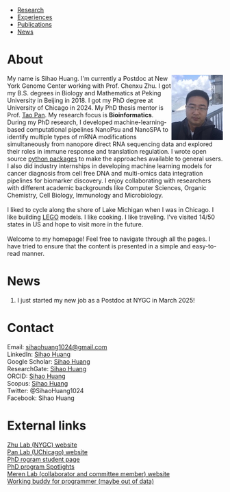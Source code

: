 * [Research](https://sihaohuanguc.github.io/research)
* [Experiences](https://sihaohuanguc.github.io/experiences)
* [Publications](https://sihaohuanguc.github.io/publications)
* [News](https://sihaohuanguc.github.io/news)

# About
<!-- ![titlis](./docs/assets/images/Titlis.jpg) -->
<img style="float: right;" src="./docs/assets/images/Titlis.jpg">


My name is Sihao Huang. I'm currently a Postdoc at New York Genome Center working with Prof. Chenxu Zhu. I got my B.S. degrees in Biology and Mathematics at Peking University in Beijing in 2018. I got my PhD degree at University of Chicago in 2024. My PhD thesis mentor is Prof. [Tao Pan](https://bcmb.uchicago.edu/program/faculty/tao-pan). My research focus is **Bioinformatics**. During my PhD research, I developed machine-learning-based computational pipelines NanoPsu and NanoSPA to identify multiple types of mRNA modifications simultaneously from nanopore direct RNA sequencing data and explored their roles in immune response and translation regulation. I wrote open source [python packages](https://github.com/sihaohuanguc) to make the approaches available to general users. I also did industry internships in developing machine learning models for cancer diagnosis from cell free DNA and multi-omics data integration pipelines for biomarker discovery. I enjoy collaborating with researchers with different academic backgrounds like Computer Sciences, Organic Chemistry, Cell Biology, Immunology and Microbiology.
<br/>
<br/>
I liked to cycle along the shore of Lake Michigan when I was in Chicago. I like building [LEGO](https://www.lego.com/en-us) models. I like cooking. I like traveling. I've visited 14/50 states in US and hope to visit more in the future. 
<br/>
<br/>
Welcome to my homepage! Feel free to navigate through all the pages. I have tried to ensure that the content is presented in a simple and easy-to-read manner. 

# News
1. I just started my new job as a Postdoc at NYGC in March 2025!

# Contact
Email: sihaohuang1024@gmail.com
<br/>
LinkedIn: [Sihao Huang](https://www.linkedin.com/in/sihaohuang/)
<br/>
Google Scholar: [Sihao Huang](https://scholar.google.com/citations?user=bACZfVkAAAAJ&hl=en)
<br/>
ResearchGate: [Sihao Huang](https://www.researchgate.net/profile/Sihao-Huang-5)
<br/>
ORCID: [Sihao Huang](https://orcid.org/0000-0001-8575-8555)
<br/>
Scopus: [Sihao Huang](https://www.scopus.com/authid/detail.uri?authorId=57202117564)
<br/>
Twitter: @SihaoHuang1024
<br/>
Facebook: Sihao Huang

# External links
[Zhu Lab (NYGC) website](https://czhulab.github.io)
<br/>
[Pan Lab (UChicago) website](https://openwetware.org/wiki/Pan_Lab)
<br/>
[PhD rogram student page](https://bcmb.uchicago.edu/program/students?page=1)
<br/>
[PhD program Spotlights](https://bcmb.uchicago.edu/spotlights/sihao-huang-spotlight)
<br/>
[Meren Lab (collaborator and committee member) website](https://merenlab.org)
<br/>
[Working buddy for programmer (maybe out of data)](https://www.google.com)
<br/>
